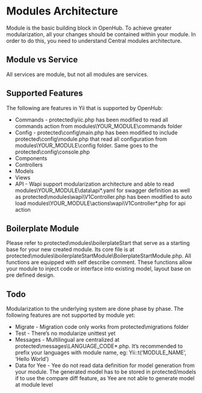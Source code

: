 # Modules Architecture
Module is the basic building block in OpenHub. To achieve greater modularization, all your changes should be contained within your module. In order to do this, you need to understand Central modules architecture.

## Module vs Service
All services are module, but not all modules are services.

## Supported Features
The following are features in Yii that is supported by OpenHub:

* Commands - protected\yiic.php has been modified to read all commands action from modules\YOUR_MODULE\commands folder
* Config - protected\config\main.php has been modified to include protected\config\module.php that read all configuration from modules\YOUR_MODULE\config folder. Same goes to the  protected\config\console.php
* Components
* Controllers
* Models
* Views
* API - Wapi support modularization architecture and able to read modules\YOUR_MODULE\data\api\*.yaml for swagger definition as well as protected\modules\wapi\V1Controller.php has been modified to auto load modules\YOUR_MODULE\actions\wapi\V1Controller\*.php for api action

## Boilerplate Module
Please refer to protected\modules\boilerplateStart that serve as a starting base for your new created module.
Its core file is at protected\modules\boilerplateStartModule\BoilerplateStartModule.php. All functions are equipped with self describe comment. These functions allow your module to inject code or interface into existing model, layout base on pre defined design. 

## Todo
Modularization to the underlying system are done phase by phase. The following features are not supported by module yet:

* Migrate - Migration code only works from protected\migrations folder
* Test - There’s no modularize unittest yet
* Messages - Multilingual are centralized at protected\messages\LANGUAGE_CODE\*.php. It’s recommended to prefix your languages with module name, eg: Yii::t(‘MODULE_NAME’, ‘Hello World’)
* Data for Yee - Yee do not read data definition for model generation from your module. The generated model has to be stored in protected/models if to use the compare diff feature, as Yee are not able to generate model at module level